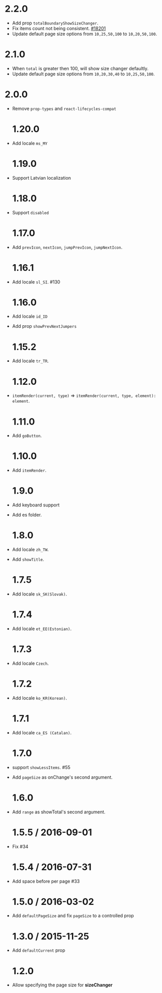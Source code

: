 # 2.2.0

- Add prop `totalBoundaryShowSizeChanger`.
- Fix items count not being consistent. [#18201](https://github.com/ant-design/ant-design/issues/18201)
- Update default page size options from `10,25,50,100` to `10,20,50,100`.

# 2.1.0

- When `total` is greater then 100, will show size changer defaultly.
- Update default page size options from `10,20,30,40` to `10,25,50,100`.

# 2.0.0

- Remove `prop-types` and `react-lifecycles-compat`

  # 1.20.0

- Add locale `ms_MY`

  # 1.19.0

- Support Latvian localization

  # 1.18.0

- Support `disabled`

  # 1.17.0

- Add `prevIcon`, `nextIcon`, `jumpPrevIcon`, `jumpNextIcon`.

  # 1.16.1

- Add locale `sl_SI`. #130

  # 1.16.0

- Add locale `id_ID`
- Add prop `showPrevNextJumpers`

  # 1.15.2

- Add locale `tr_TR`.

  # 1.12.0

- `itemRender(current, type)` => `itemRender(current, type, element): element`.

  # 1.11.0

- Add `goButton`.

  # 1.10.0

- Add `itemRender`.

  # 1.9.0

- Add keyboard support
- Add es folder.

  # 1.8.0

- Add locale `zh_TW`.
- Add `showTitle`.

  # 1.7.5

- Add locale `sk_SK(Slovak)`.

  # 1.7.4

- Add locale `et_EE(Estonian)`.

  # 1.7.3

- Add locale `Czech`.

  # 1.7.2

- Add locale `ko_KR(Korean)`.

  # 1.7.1

- Add locale `ca_ES (Catalan)`.

  # 1.7.0

- support `showLessItems`. #55
- Add `pageSize` as onChange's second argument.

  # 1.6.0

- Add `range` as showTotal's second argument.

  # 1.5.5 / 2016-09-01

- Fix #34

  # 1.5.4 / 2016-07-31

- Add space before per page #33

  # 1.5.0 / 2016-03-02

- Add `defaultPageSize` and fix `pageSize` to a controlled prop

  # 1.3.0 / 2015-11-25

- Add `defaultCurrent` prop

  # 1.2.0

- Allow specifying the page size for **sizeChanger**
